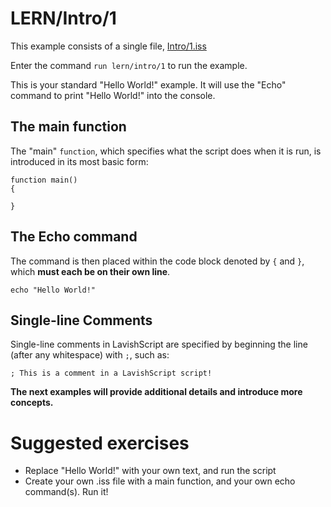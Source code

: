 # LERN/Intro/1
This example consists of a single file, [Intro/1.iss](1.iss)

Enter the command ```run lern/intro/1``` to run the example.

This is your standard "Hello World!" example. It will use the "Echo" command to print "Hello World!" into the console.

## The main function
The "main" ```function```, which specifies what the script does when it is run, is introduced in its most basic form:
```
function main()
{

}
```

## The Echo command
The command is then placed within the code block denoted by ```{``` and ```}```, which **must each be on their own line**.

```
echo "Hello World!"
```

## Single-line Comments
Single-line comments in LavishScript are specified by beginning the line (after any whitespace) with ```;```, such as:

```
; This is a comment in a LavishScript script!
```

**The next examples will provide additional details and introduce more concepts.**

# Suggested exercises
* Replace "Hello World!" with your own text, and run the script
* Create your own .iss file with a main function, and your own echo command(s). Run it!


